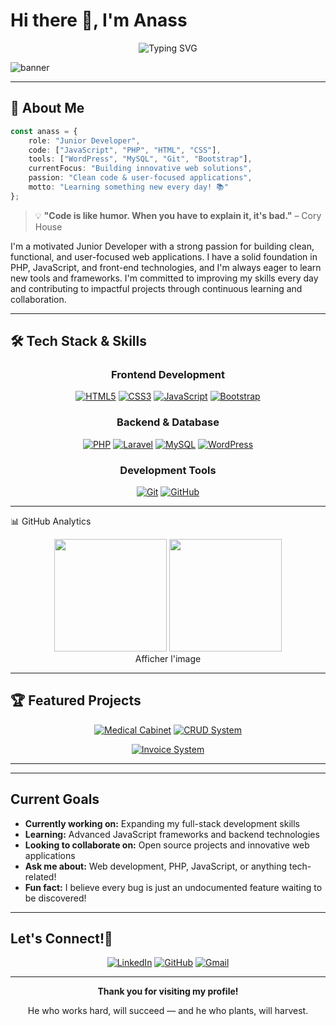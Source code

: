 # Hi there 👋, I'm **Anass**

<div align="center">
  
  ![Typing SVG](https://readme-typing-svg.herokuapp.com?font=Fira+Code&size=22&duration=3000&pause=1000&color=00D9FF&center=true&vCenter=true&width=600&lines=Junior+Developer+%7C+Problem+Solver;Passionate+About+Building+Solutions;Always+Learning+%26+Growing;Welcome+to+my+GitHub+Profile!)

</div>

![banner](https://github.com/user-attachments/assets/3b116eda-231c-4fdc-8cb5-090cb7c5bcac)

---

## 🚀 About Me

```typescript
const anass = {
    role: "Junior Developer",
    code: ["JavaScript", "PHP", "HTML", "CSS"],
    tools: ["WordPress", "MySQL", "Git", "Bootstrap"],
    currentFocus: "Building innovative web solutions",
    passion: "Clean code & user-focused applications",
    motto: "Learning something new every day! 📚"
};
```

> 💡 **"Code is like humor. When you have to explain it, it's bad."** – Cory House

I'm a motivated Junior Developer with a strong passion for building clean, functional, and user-focused web applications. I have a solid foundation in PHP, JavaScript, and front-end technologies, and I'm always eager to learn new tools and frameworks. I'm committed to improving my skills every day and contributing to impactful projects through continuous learning and collaboration.

---

## 🛠️ Tech Stack & Skills

<div align="center">

### **Frontend Development**
<a href="#"><img src="https://readme-components.vercel.app/api?component=logo&fill=black&logo=html5&svgfill=f06629" alt="HTML5"/></a>
<a href="#"><img src="https://readme-components.vercel.app/api?component=logo&fill=black&logo=CSS3&svgfill=028dd1" alt="CSS3"/></a>
<a href="#"><img src="https://readme-components.vercel.app/api?component=logo&fill=black&logo=javascript&svgfill=f6df1c" alt="JavaScript"/></a>
<a href="#"><img src="https://readme-components.vercel.app/api?component=logo&fill=black&logo=bootstrap&svgfill=563d7c" alt="Bootstrap"/></a>

### **Backend & Database**
<a href="#"><img src="https://readme-components.vercel.app/api?component=logo&fill=black&logo=php&svgfill=777BB4" alt="PHP"/></a>
<a href="#"><img src="https://readme-components.vercel.app/api?component=logo&fill=black&logo=laravel&svgfill=FF2D20" alt="Laravel"/></a>
<a href="#"><img src="https://readme-components.vercel.app/api?component=logo&fill=black&logo=mysql&svgfill=F29111" alt="MySQL"/></a>
<a href="#"><img src="https://readme-components.vercel.app/api?component=logo&fill=black&logo=wordpress&svgfill=21759b" alt="WordPress"/></a>

### **Development Tools**
<a href="#"><img src="https://readme-components.vercel.app/api?component=logo&fill=black&logo=git&svgfill=f34f29" alt="Git"/></a>
<a href="#"><img src="https://readme-components.vercel.app/api?component=logo&fill=black&logo=github&svgfill=e8eaea" alt="GitHub"/></a>

</div>

---

📊 GitHub Analytics
<div align="center">
  <img height="180em" src="https://github-readme-stats.vercel.app/api?username=karroumi23&show_icons=true&theme=tokyonight&include_all_commits=true&count_private=true&hide=issues"/>
  <img height="180em" src="https://github-readme-stats.vercel.app/api/top-langs/?username=karroumi23&layout=compact&langs_count=8&theme=tokyonight"/>
</div>
<div align="center">
Afficher l'image
</div>



---

## 🏆 Featured Projects

<div align="center">

[![Medical Cabinet](https://github-readme-stats.vercel.app/api/pin/?username=karroumi23&repo=cabinet-medical-healthy-first&theme=tokyonight)](https://github.com/karroumi23/cabinet-medical-healthy-first)
[![CRUD System](https://github-readme-stats.vercel.app/api/pin/?username=karroumi23&repo=CRUD-Product-Management-System&theme=tokyonight)](https://github.com/karroumi23/CRUD-Product-Management-System)

[![Invoice System](https://github-readme-stats.vercel.app/api/pin/?username=karroumi23&repo=facture-en-ligne-1&theme=tokyonight)](https://github.com/karroumi23/facture-en-ligne-1)

</div>

---



---

##  Current Goals

-  **Currently working on:** Expanding my full-stack development skills
-  **Learning:** Advanced JavaScript frameworks and backend technologies  
-  **Looking to collaborate on:** Open source projects and innovative web applications
-  **Ask me about:** Web development, PHP, JavaScript, or anything tech-related!
-  **Fun fact:** I believe every bug is just an undocumented feature waiting to be discovered! 

---

##  Let's Connect!🤝

<div align="center">

[![LinkedIn](https://img.shields.io/badge/LinkedIn-%230077B5.svg?logo=linkedin&logoColor=white)](https://www.linkedin.com/in/karroumi-anass-a241b2173/)
[![GitHub](https://img.shields.io/badge/GitHub-%23121011.svg?logo=github&logoColor=white)](https://github.com/karroumi23)
[![Gmail](https://img.shields.io/badge/Gmail-D14836?style=flat&logo=gmail&logoColor=white)](https://mail.google.com/mail/?view=cm&to=anasskarroumi2016@gmail.com)


</div>

---

<div align="center">
  
  
  **Thank you for visiting my profile!**
  
  He who works hard, will succeed — and he who plants, will harvest.


  
</div>
